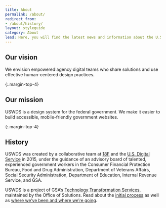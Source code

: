 ```yaml
---
title: About
permalink: /about/
redirect_from:
- /about/history/
layout: styleguide
category: About
lead: Here, you will find the latest news and information about the U.S. Web Design System. Read our latest release notes and learn about our impact in the government and how we conduct user research to continuously improve our product and process.
---
```


## Our vision
We envision empowered agency digital teams who share solutions and use effective human-centered design practices.

{:.margin-top-4}
## Our mission
USWDS is a design system for the federal government. We make it easier to build accessible, mobile-friendly government websites.

{:.margin-top-4}
## History
USWDS was created by a collaborative team at [18F](https://18f.gsa.gov/) and the [U.S. Digital Service](https://www.usds.gov/) in 2015, under the guidance of an advisory board of talented, experienced government workers in the Consumer Financial Protection Bureau, Food and Drug Administration, Department of Veterans Affairs, Social Security Administration, Department of Education, Internal Revenue Service, and GSA.

USWDS is a project of GSA’s [Technology Transformation Services](https://www.gsa.gov/about-us/organization/federal-acquisition-service/technology-transformation-services), maintained by the Office of Solutions. Read about the [initial process](https://18f.gsa.gov/2015/09/28/web-design-standards/) as well as [where we’ve been and where we’re going](https://designsystem.digital.gov/whats-new/updates/2017/12/20/2017-where-weve-been-where-were-going/).
